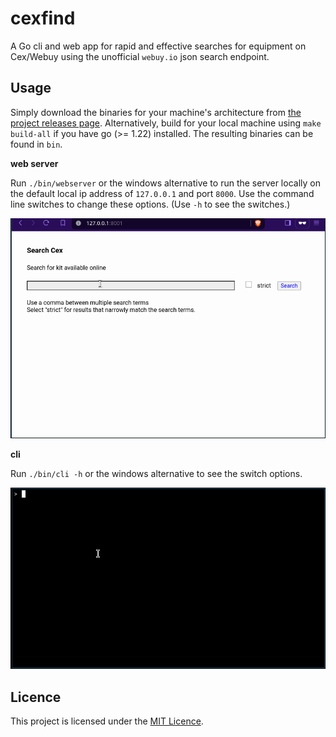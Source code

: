 # cexfind

A Go cli and web app for rapid and effective searches for equipment on
Cex/Webuy using the unofficial `webuy.io` json search endpoint.

## Usage

Simply download the binaries for your machine's architecture from [the
project releases page](https://github.com/rorycl/cexfind/releases).
Alternatively, build for your local machine using `make build-all` if
you have go (>= 1.22) installed. The resulting binaries can be found in
`bin`.

**web server**

Run `./bin/webserver` or the windows alternative to run the server
locally on the default local ip address of `127.0.0.1` and port `8000`.
Use the command line switches to change these options. (Use `-h` to see
the switches.)

![](media/web.gif)

**cli**

Run `./bin/cli -h` or the windows alternative to see the switch options.

![](media/cli.gif)

## Licence

This project is licensed under the [MIT Licence](LICENCE).
